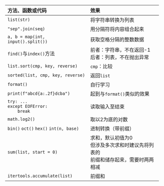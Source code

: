 | 方法、函数或代码                                         | 效果                                               |
|:------------------------------------------------ |:------------------------------------------------ |
| `list(str)`                                      | 将字符串转换为列表                                        |
| `"sep".join(seq)`                                | 用分隔符将内容组合起来                                      |
| `a, b = map(int, input().split())`               | 获取空格分隔的整数数据                                      |
| `find()`与`index()`方法                             | 前者：字符串，不在返回-1<br>后者：列表，不在抛出异常                    |
| `list.sort(cmp, key, reverse)`                   | `cmp`：比较                                         |
| `sorted(list, cmp, key, reverse)`                | 返回`list`                                         |
| `format()`                                       | 自行学习                                             |
| `print(f"abcd{a:.2f}dcba")`                      | 起到与`format()`类似的效果                               |
| `try: ... `<br>`except EOFError:`<br>`    break` | 读取输入至结束                                          |
| `math.log2()`                                    | 取以2为底的对数                                         |
| `bin()` `oct()` `hex()` `int(n, base)`           | 进制转换（带前缀）                                        |
| `sum(list, start = 0)`                           | 求和，默认初值为0 <br>但涉及多次求和时建议先将列表的<br>前缀和储存起来，需要时两两相减 |
| `itertools.accumulate(list)`                     | 前缀和                                              |
